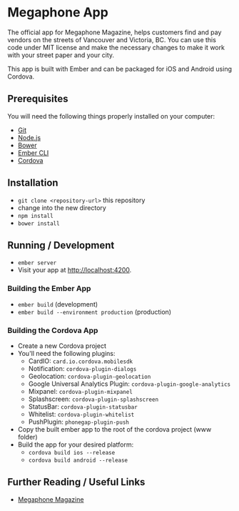 # Megaphone App

The official app for Megaphone Magazine, helps customers find and pay vendors on the streets of Vancouver and Victoria, BC. You can use this code under MIT license and make the necessary changes to make it work with your street paper and your city.

This app is built with Ember and can be packaged for iOS and Android using Cordova.

## Prerequisites

You will need the following things properly installed on your computer:

* [Git](http://git-scm.com/)
* [Node.js](http://nodejs.org/)
* [Bower](http://bower.io/)
* [Ember CLI](http://www.ember-cli.com/)
* [Cordova](https://cordova.apache.org/)

## Installation

* `git clone <repository-url>` this repository
* change into the new directory
* `npm install`
* `bower install`

## Running / Development

* `ember server`
* Visit your app at [http://localhost:4200](http://localhost:4200).

### Building the Ember App

* `ember build` (development)
* `ember build --environment production` (production)

### Building the Cordova App

* Create a new Cordova project
* You'll need the following plugins:
  * CardIO: `card.io.cordova.mobilesdk`
  * Notification: `cordova-plugin-dialogs`
  * Geolocation: `cordova-plugin-geolocation`
  * Google Universal Analytics Plugin: `cordova-plugin-google-analytics`
  * Mixpanel: `cordova-plugin-mixpanel`
  * Splashscreen: `cordova-plugin-splashscreen`
  * StatusBar: `cordova-plugin-statusbar`
  * Whitelist: `cordova-plugin-whitelist`
  * PushPlugin: `phonegap-plugin-push`
* Copy the built ember app to the root of the cordova project (www folder)
* Build the app for your desired platform:
  * `cordova build ios --release`
  * `cordova build android --release`

## Further Reading / Useful Links

* [Megaphone Magazine](http://www.megaphonemagazine.com/)
